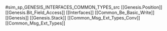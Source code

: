 #sim_sp_GENESIS_INTERFACES_COMMON_TYPES_src
[[Genesis.Position]]
[[Genesis.Bit_Field_Access]]
[[Interfaces]]
[[Common_Be_Basic_Write]]
[[Genesis]]
[[Genesis.Stack]]
[[Common_Msg_Ext_Types_Conv]]
[[Common_Msg_Ext_Types]]
